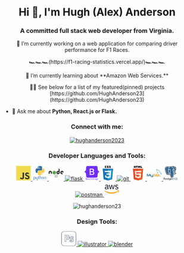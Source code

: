 <h1 align="center">Hi 👋, I'm Hugh (Alex) Anderson</h1>
<h3 align="center">A committed full stack web developer from Virginia.</h3>
<p align="center"> 🔭 I’m currently working on a web application for comparing driver performance for F1 Races.</p>
<p align="center">🏎️🏎️🏎️(https://f1-racing-statistics.vercel.app/)🏎️🏎️🏎️</p>


<p align="center"> 🌱 I’m currently learning about **Amazon Web Services.** </p>

<p align="center"> 👨‍💻 See below for a list of my featured(pinned) projects [https://github.com/HughAnderson23](https://github.com/HughAnderson23) </p>

- 💬 Ask me about **Python, React.js or Flask.**

<h3 align="center">Connect with me:</h3>
<p align="center">
    <a href="https://linkedin.com/in/hughanderson2023" target="blank">
        <img align="center" src="https://raw.githubusercontent.com/rahuldkjain/github-profile-readme-generator/master/src/images/icons/Social/linked-in-alt.svg"             
            alt="hughanderson2023" height="30" width="40" />
    </a>
</p>

<h3 align="center">Developer Languages and Tools:</h3>
<p align="center"> 
    <a href="https://developer.mozilla.org/en-US/docs/Web/JavaScript" target="_blank" rel="noreferrer"> 
        <img src="https://raw.githubusercontent.com/devicons/devicon/master/icons/javascript/javascript-original.svg" alt="javascript" width="40" height="40"/> 
    </a>
    <a href="https://www.python.org" target="_blank" rel="noreferrer"> 
        <img src="https://raw.githubusercontent.com/devicons/devicon/master/icons/python/python-original-wordmark.svg" alt="python" width="40" height="40"/> 
    </a>
    <a href="https://nodejs.org" target="_blank" rel="noreferrer"> 
        <img src="https://raw.githubusercontent.com/devicons/devicon/master/icons/nodejs/nodejs-original-wordmark.svg" alt="nodejs" width="40" height="40"/> 
    </a>
    <a href="https://flask.palletsprojects.com/" target="_blank" rel="noreferrer"> 
        <img src="https://www.vectorlogo.zone/logos/pocoo_flask/pocoo_flask-icon.svg" alt="flask" width="40" height="40"/> 
    </a> 
    <a href="https://getbootstrap.com" target="_blank" rel="noreferrer"> 
        <img src="https://raw.githubusercontent.com/devicons/devicon/master/icons/bootstrap/bootstrap-plain-wordmark.svg" alt="bootstrap" width="40" height="40"/> 
    </a> 
    <a href="https://www.w3schools.com/css/" target="_blank" rel="noreferrer"> 
        <img src="https://raw.githubusercontent.com/devicons/devicon/master/icons/css3/css3-original-wordmark.svg" alt="css3" width="40" height="40"/> 
    </a>  
    <a href="https://git-scm.com/" target="_blank" rel="noreferrer"> 
        <img src="https://www.vectorlogo.zone/logos/git-scm/git-scm-icon.svg" alt="git" width="40" height="40"/> 
    </a> 
    <a href="https://www.w3.org/html/" target="_blank" rel="noreferrer"> 
        <img src="https://raw.githubusercontent.com/devicons/devicon/master/icons/html5/html5-original-wordmark.svg" alt="html5" width="40" height="40"/> 
    </a>  
    <a href="https://www.mysql.com/" target="_blank" rel="noreferrer"> 
        <img src="https://raw.githubusercontent.com/devicons/devicon/master/icons/mysql/mysql-original-wordmark.svg" alt="mysql" width="40" height="40"/> 
    </a>   
    <a href="https://www.postgresql.org" target="_blank" rel="noreferrer"> 
        <img src="https://raw.githubusercontent.com/devicons/devicon/master/icons/postgresql/postgresql-original-wordmark.svg" alt="postgresql" width="40" height="40"/> 
    </a> 
    <a href="https://postman.com" target="_blank" rel="noreferrer"> 
        <img src="https://www.vectorlogo.zone/logos/getpostman/getpostman-icon.svg" alt="postman" width="40" height="40"/> 
    </a> 
    <a href="https://aws.amazon.com/" target="_blank" rel="noreferrer"> 
        <img src="https://raw.githubusercontent.com/devicons/devicon/master/icons/amazonwebservices/amazonwebservices-original-wordmark.svg" alt="aws" width="40" height="40"/> 
    </a>
</p>


<p align="center"><img src="https://github-readme-stats.vercel.app/api/top-langs?username=hughanderson23&show_icons=true&locale=en&layout=compact" alt="hughanderson23" /></p>

<h3 align="center">Design Tools:</h3>
<p align="center">
    <a href="https://www.photoshop.com/en" target="_blank" rel="noreferrer"> 
        <img src="https://raw.githubusercontent.com/devicons/devicon/master/icons/photoshop/photoshop-line.svg" alt="photoshop" width="40" height="40"/> 
    </a>
    <a href="https://www.adobe.com/in/products/illustrator.html" target="_blank" rel="noreferrer"> 
        <img src="https://www.vectorlogo.zone/logos/adobe_illustrator/adobe_illustrator-icon.svg" alt="illustrator" width="40" height="40"/> 
    </a>
    <a href="https://www.blender.org/" target="_blank" rel="noreferrer"> 
        <img src="https://download.blender.org/branding/community/blender_community_badge_white.svg" alt="blender" width="40" height="40"/> 
    </a>
</p>
